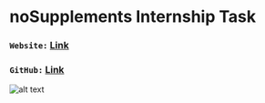 # noSupplements Internship Task
###  `Website:` [Link](https://nosuppluments.netlify.app/)
###  `GitHub:` [Link](https://github.com/naeemmahmud70/noSupplements)

![alt text]('./src/Screenshot_100.png')